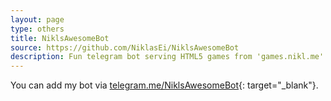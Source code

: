 ```yaml
---
layout: page
type: others
title: NiklsAwesomeBot
source: https://github.com/NiklasEi/NiklsAwesomeBot
description: Fun telegram bot serving HTML5 games from 'games.nikl.me'. Additionally it is connected to my chess server, allowing you to play chess against your friends on telegram.
---
```


You can add my bot via [telegram.me/NiklsAwesomeBot](https://telegram.me/NiklsAwesomeBot){: target="_blank"}.